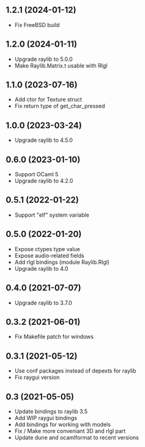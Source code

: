 1.2.1 (2024-01-12)
------------------

* Fix FreeBSD build

1.2.0 (2024-01-11)
------------------

* Upgrade raylib to 5.0.0
* Make Raylib.Matrix.t usable with Rlgl

1.1.0 (2023-07-16)
------------------

* Add ctor for Texture struct
* Fix return type of get_char_pressed

1.0.0 (2023-03-24) 
------------------

* Upgrade raylib to 4.5.0

0.6.0 (2023-01-10)
------------------

* Support OCaml 5
* Upgrade raylib to 4.2.0

0.5.1 (2022-01-22)
------------------

* Support "elf" system variable

0.5.0 (2022-01-20)
------------------

* Expose ctypes type value
* Expose audio-related fields
* Add rlgl bindings (module Raylib.Rlgl)
* Upgrade raylib to 4.0

0.4.0 (2021-07-07)
------------------

* Upgrade raylib to 3.7.0

0.3.2 (2021-06-01)
------------------

* Fix Makefile patch for windows

0.3.1 (2021-05-12)
------------------

* Use conf packages instead of depexts for raylib
* Fix raygui version

0.3 (2021-05-05)
----------------

* Update bindings to raylib 3.5
* Add WIP raygui bindings
* Add bindings for working with models
* Fix / Make more conveniant 3D and rlgl part
* Update dune and ocamlformat to recent versions

